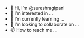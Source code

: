 - 👋 Hi, I’m @sureshragipani
- 👀 I’m interested in ...
- 🌱 I’m currently learning ...
- 💞️ I’m looking to collaborate on ...
- 📫 How to reach me ...

<!---
sureshragipani/sureshragipani is a ✨ special ✨ repository because its `README.md` (this file) appears on your GitHub profile.
You can click the Preview link to take a look at your changes.
--->
